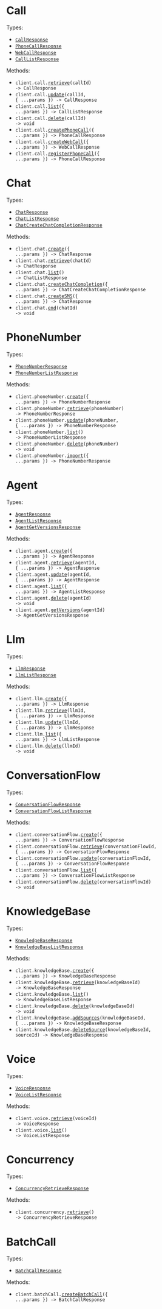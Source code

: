 # Call

Types:

- <code><a href="./src/resources/call.ts">CallResponse</a></code>
- <code><a href="./src/resources/call.ts">PhoneCallResponse</a></code>
- <code><a href="./src/resources/call.ts">WebCallResponse</a></code>
- <code><a href="./src/resources/call.ts">CallListResponse</a></code>

Methods:

- <code title="get /v2/get-call/{call_id}">client.call.<a href="./src/resources/call.ts">retrieve</a>(callId) -> CallResponse</code>
- <code title="patch /v2/update-call/{call_id}">client.call.<a href="./src/resources/call.ts">update</a>(callId, { ...params }) -> CallResponse</code>
- <code title="post /v2/list-calls">client.call.<a href="./src/resources/call.ts">list</a>({ ...params }) -> CallListResponse</code>
- <code title="delete /v2/delete-call/{call_id}">client.call.<a href="./src/resources/call.ts">delete</a>(callId) -> void</code>
- <code title="post /v2/create-phone-call">client.call.<a href="./src/resources/call.ts">createPhoneCall</a>({ ...params }) -> PhoneCallResponse</code>
- <code title="post /v2/create-web-call">client.call.<a href="./src/resources/call.ts">createWebCall</a>({ ...params }) -> WebCallResponse</code>
- <code title="post /v2/register-phone-call">client.call.<a href="./src/resources/call.ts">registerPhoneCall</a>({ ...params }) -> PhoneCallResponse</code>

# Chat

Types:

- <code><a href="./src/resources/chat.ts">ChatResponse</a></code>
- <code><a href="./src/resources/chat.ts">ChatListResponse</a></code>
- <code><a href="./src/resources/chat.ts">ChatCreateChatCompletionResponse</a></code>

Methods:

- <code title="post /create-chat">client.chat.<a href="./src/resources/chat.ts">create</a>({ ...params }) -> ChatResponse</code>
- <code title="get /get-chat/{chat_id}">client.chat.<a href="./src/resources/chat.ts">retrieve</a>(chatId) -> ChatResponse</code>
- <code title="get /list-chat">client.chat.<a href="./src/resources/chat.ts">list</a>() -> ChatListResponse</code>
- <code title="post /create-chat-completion">client.chat.<a href="./src/resources/chat.ts">createChatCompletion</a>({ ...params }) -> ChatCreateChatCompletionResponse</code>
- <code title="post /create-sms-chat">client.chat.<a href="./src/resources/chat.ts">createSMS</a>({ ...params }) -> ChatResponse</code>
- <code title="patch /end-chat/{chat_id}">client.chat.<a href="./src/resources/chat.ts">end</a>(chatId) -> void</code>

# PhoneNumber

Types:

- <code><a href="./src/resources/phone-number.ts">PhoneNumberResponse</a></code>
- <code><a href="./src/resources/phone-number.ts">PhoneNumberListResponse</a></code>

Methods:

- <code title="post /create-phone-number">client.phoneNumber.<a href="./src/resources/phone-number.ts">create</a>({ ...params }) -> PhoneNumberResponse</code>
- <code title="get /get-phone-number/{phone_number}">client.phoneNumber.<a href="./src/resources/phone-number.ts">retrieve</a>(phoneNumber) -> PhoneNumberResponse</code>
- <code title="patch /update-phone-number/{phone_number}">client.phoneNumber.<a href="./src/resources/phone-number.ts">update</a>(phoneNumber, { ...params }) -> PhoneNumberResponse</code>
- <code title="get /list-phone-numbers">client.phoneNumber.<a href="./src/resources/phone-number.ts">list</a>() -> PhoneNumberListResponse</code>
- <code title="delete /delete-phone-number/{phone_number}">client.phoneNumber.<a href="./src/resources/phone-number.ts">delete</a>(phoneNumber) -> void</code>
- <code title="post /import-phone-number">client.phoneNumber.<a href="./src/resources/phone-number.ts">import</a>({ ...params }) -> PhoneNumberResponse</code>

# Agent

Types:

- <code><a href="./src/resources/agent.ts">AgentResponse</a></code>
- <code><a href="./src/resources/agent.ts">AgentListResponse</a></code>
- <code><a href="./src/resources/agent.ts">AgentGetVersionsResponse</a></code>

Methods:

- <code title="post /create-agent">client.agent.<a href="./src/resources/agent.ts">create</a>({ ...params }) -> AgentResponse</code>
- <code title="get /get-agent/{agent_id}">client.agent.<a href="./src/resources/agent.ts">retrieve</a>(agentId, { ...params }) -> AgentResponse</code>
- <code title="patch /update-agent/{agent_id}">client.agent.<a href="./src/resources/agent.ts">update</a>(agentId, { ...params }) -> AgentResponse</code>
- <code title="get /list-agents">client.agent.<a href="./src/resources/agent.ts">list</a>({ ...params }) -> AgentListResponse</code>
- <code title="delete /delete-agent/{agent_id}">client.agent.<a href="./src/resources/agent.ts">delete</a>(agentId) -> void</code>
- <code title="get /get-agent-versions/{agent_id}">client.agent.<a href="./src/resources/agent.ts">getVersions</a>(agentId) -> AgentGetVersionsResponse</code>

# Llm

Types:

- <code><a href="./src/resources/llm.ts">LlmResponse</a></code>
- <code><a href="./src/resources/llm.ts">LlmListResponse</a></code>

Methods:

- <code title="post /create-retell-llm">client.llm.<a href="./src/resources/llm.ts">create</a>({ ...params }) -> LlmResponse</code>
- <code title="get /get-retell-llm/{llm_id}">client.llm.<a href="./src/resources/llm.ts">retrieve</a>(llmId, { ...params }) -> LlmResponse</code>
- <code title="patch /update-retell-llm/{llm_id}">client.llm.<a href="./src/resources/llm.ts">update</a>(llmId, { ...params }) -> LlmResponse</code>
- <code title="get /list-retell-llms">client.llm.<a href="./src/resources/llm.ts">list</a>({ ...params }) -> LlmListResponse</code>
- <code title="delete /delete-retell-llm/{llm_id}">client.llm.<a href="./src/resources/llm.ts">delete</a>(llmId) -> void</code>

# ConversationFlow

Types:

- <code><a href="./src/resources/conversation-flow.ts">ConversationFlowResponse</a></code>
- <code><a href="./src/resources/conversation-flow.ts">ConversationFlowListResponse</a></code>

Methods:

- <code title="post /create-conversation-flow">client.conversationFlow.<a href="./src/resources/conversation-flow.ts">create</a>({ ...params }) -> ConversationFlowResponse</code>
- <code title="get /get-conversation-flow/{conversation_flow_id}">client.conversationFlow.<a href="./src/resources/conversation-flow.ts">retrieve</a>(conversationFlowId, { ...params }) -> ConversationFlowResponse</code>
- <code title="patch /update-conversation-flow/{conversation_flow_id}">client.conversationFlow.<a href="./src/resources/conversation-flow.ts">update</a>(conversationFlowId, { ...params }) -> ConversationFlowResponse</code>
- <code title="get /list-conversation-flows">client.conversationFlow.<a href="./src/resources/conversation-flow.ts">list</a>({ ...params }) -> ConversationFlowListResponse</code>
- <code title="delete /delete-conversation-flow/{conversation_flow_id}">client.conversationFlow.<a href="./src/resources/conversation-flow.ts">delete</a>(conversationFlowId) -> void</code>

# KnowledgeBase

Types:

- <code><a href="./src/resources/knowledge-base.ts">KnowledgeBaseResponse</a></code>
- <code><a href="./src/resources/knowledge-base.ts">KnowledgeBaseListResponse</a></code>

Methods:

- <code title="post /create-knowledge-base">client.knowledgeBase.<a href="./src/resources/knowledge-base.ts">create</a>({ ...params }) -> KnowledgeBaseResponse</code>
- <code title="get /get-knowledge-base/{knowledge_base_id}">client.knowledgeBase.<a href="./src/resources/knowledge-base.ts">retrieve</a>(knowledgeBaseId) -> KnowledgeBaseResponse</code>
- <code title="get /list-knowledge-bases">client.knowledgeBase.<a href="./src/resources/knowledge-base.ts">list</a>() -> KnowledgeBaseListResponse</code>
- <code title="delete /delete-knowledge-base/{knowledge_base_id}">client.knowledgeBase.<a href="./src/resources/knowledge-base.ts">delete</a>(knowledgeBaseId) -> void</code>
- <code title="post /add-knowledge-base-sources/{knowledge_base_id}">client.knowledgeBase.<a href="./src/resources/knowledge-base.ts">addSources</a>(knowledgeBaseId, { ...params }) -> KnowledgeBaseResponse</code>
- <code title="delete /delete-knowledge-base-source/{knowledge_base_id}/source/{source_id}">client.knowledgeBase.<a href="./src/resources/knowledge-base.ts">deleteSource</a>(knowledgeBaseId, sourceId) -> KnowledgeBaseResponse</code>

# Voice

Types:

- <code><a href="./src/resources/voice.ts">VoiceResponse</a></code>
- <code><a href="./src/resources/voice.ts">VoiceListResponse</a></code>

Methods:

- <code title="get /get-voice/{voice_id}">client.voice.<a href="./src/resources/voice.ts">retrieve</a>(voiceId) -> VoiceResponse</code>
- <code title="get /list-voices">client.voice.<a href="./src/resources/voice.ts">list</a>() -> VoiceListResponse</code>

# Concurrency

Types:

- <code><a href="./src/resources/concurrency.ts">ConcurrencyRetrieveResponse</a></code>

Methods:

- <code title="get /get-concurrency">client.concurrency.<a href="./src/resources/concurrency.ts">retrieve</a>() -> ConcurrencyRetrieveResponse</code>

# BatchCall

Types:

- <code><a href="./src/resources/batch-call.ts">BatchCallResponse</a></code>

Methods:

- <code title="post /create-batch-call">client.batchCall.<a href="./src/resources/batch-call.ts">createBatchCall</a>({ ...params }) -> BatchCallResponse</code>
